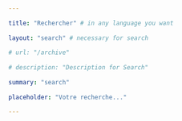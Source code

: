 ```yaml
---  
  
title: "Rechercher" # in any language you want  
  
layout: "search" # necessary for search  
  
# url: "/archive"  
  
# description: "Description for Search"  
  
summary: "search"  
  
placeholder: "Votre recherche..."  
  
---
```

